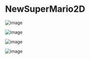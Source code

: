 # NewSuperMario2D

![image](https://github.com/user-attachments/assets/4ced2ee4-9af7-4db5-b008-3efd4376c142)

![image](https://github.com/user-attachments/assets/1009eb02-3de8-4a4a-8b48-7cec3143a1ef)

![image](https://github.com/user-attachments/assets/a614d2df-5968-4cac-9f82-8607d7bb7946)

![image](https://github.com/user-attachments/assets/4ec1baea-f59e-4c71-8acf-003533948300)

